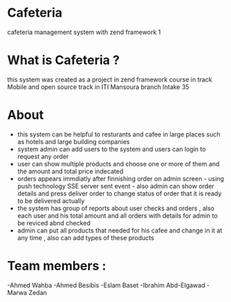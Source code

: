 # Cafeteria
cafeteria management system with zend framework 1 
# What is Cafeteria ?
this system was created as a project in zend framework course in track Mobile and open source track in  ITI Mansoura branch Intake 35 
# About 
- this system can be helpful to resturants and cafee in large places such as hotels and large building companies 
- system admin can add users to the system and users can login to request any order 
- user can show multiple products and choose one or more of them and the amount and total price indecated 
- orders appears immdiatly after finnishing order on admin screen - using push technology SSE server sent event  - also admin can show order details and press deliver order to change status of order that it is ready to be delivered actually 
- the system has group of reports about user checks and orders , also each user and his total amount and all orders with details for admin to be reviced abnd checked 
- admin can put all products that needed for his cafee and change in it at any time , also  can add types of these products 
# Team members :
-Ahmed Wahba 
-Ahmed Besibis 
-Eslam Baset 
-Ibrahim Abd-Elgawad
-Marwa Zedan 
